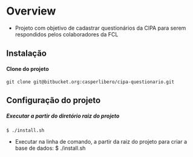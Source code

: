 # Overview

- Projeto com objetivo de cadastrar questionários da CIPA para serem respondidos pelos colaboradores da FCL

## Instalação
#### Clone do projeto
    git clone git@bitbucket.org:casperlibero/cipa-questionario.git

## Configuração do projeto
##### Executar a partir do diretório raiz do projeto
```
$ ./install.sh
```

- Executar na linha de comando, a partir da raiz do projeto para criar a base de dados:
    $ ./install.sh
